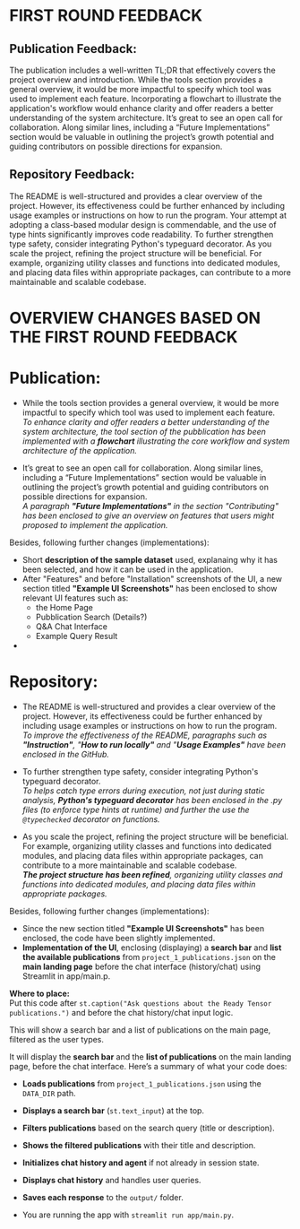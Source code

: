 # FIRST ROUND FEEDBACK 

## Publication Feedback:   
The publication includes a well-written TL;DR that effectively covers the project overview and introduction. 
While the tools section provides a general overview, it would be more impactful to specify which tool was used to implement each feature. 
Incorporating a flowchart to illustrate the application's workflow would enhance clarity and offer readers a better understanding of the system architecture.
 It’s great to see an open call for collaboration. Along similar lines, including a “Future Implementations” section would be valuable in outlining 
the project’s growth potential and guiding contributors on possible directions for expansion.
 
## Repository Feedback:   
The README is well-structured and provides a clear overview of the project. However, its effectiveness could be further enhanced by including 
usage examples or instructions on how to run the program. Your attempt at adopting a class-based modular design is commendable, and the use of 
type hints significantly improves code readability. To further strengthen type safety, consider integrating Python's typeguard decorator. 
As you scale the project, refining the project structure will be beneficial. For example, organizing utility classes and functions into dedicated 
modules, and placing data files within appropriate packages, can contribute to a more maintainable and scalable codebase.


# OVERVIEW CHANGES BASED ON THE FIRST ROUND FEEDBACK 

# Publication: 
-  While the tools section provides a general overview, it would be more impactful to specify which tool was used to implement each feature.   
_To enhance clarity and offer readers a better understanding of the system architecture, the tool section of the pubblication has been implemented with 
a **flowchart** illustrating the core workflow and system architecture of the application._

- It’s great to see an open call for collaboration. Along similar lines, including a “Future Implementations” section would be valuable in outlining 
the project’s growth potential and guiding contributors on possible directions for expansion.    
_A paragraph **"Future Implementations"** in the section "Contributing" has been enclosed to give an overview on features that users might proposed to implement 
the application._  

Besides, following further changes (implementations):   
- Short **description of the sample dataset** used, explanaing why it has been selected, and how it can be used in the application.
- After "Features" and before "Installation" screenshots of the UI, a new section titled **"Example UI Screenshots"** has been enclosed to show relevant UI features such as:  
   - the Home Page    
   - Pubblication Search (Details?)    
   - Q&A Chat Interface    
   - Example Query Result
 -      



# Repository: 
- The README is well-structured and provides a clear overview of the project. However, its effectiveness could be further enhanced by including 
usage examples or instructions on how to run the program.     
_To improve the effectiveness of the README, paragraphs such as **"Instruction"**, "**How to run locally"** and "**Usage Examples"** have been enclosed in the GitHub._  

- To further strengthen type safety, consider integrating Python's typeguard decorator.   
_To helps catch type errors during execution, not just during static analysis, **Python's typeguard decorator** has been enclosed in the .py files 
(to enforce type hints at runtime) and further the use the `@typechecked` decorator on functions._  

- As you scale the project, refining the project structure will be beneficial. For example, organizing utility classes and functions into dedicated 
modules, and placing data files within appropriate packages, can contribute to a more maintainable and scalable codebase.  
_**The project structure has been refined**, organizing utility classes and functions into dedicated modules, and placing data files within appropriate packages._    

Besides, following further changes (implementations):  
- Since the new section titled **"Example UI Screenshots"** has been enclosed, the code have been slightly implemented.
- **Implementation of the UI**, enclosing (displaying) a **search bar** and **list the available publications** from `project_1_publications.json` on the **main landing page**  before the chat interface (history/chat) 
  using Streamlit in app/main.p. 


**Where to place:**  
Put this code after `st.caption("Ask questions about the Ready Tensor publications.")` and before the chat history/chat input logic.

This will show a search bar and a list of publications on the main page, filtered as the user types.


It will display the **search bar** and the **list of publications** on the main landing page, before the chat interface. 
Here’s a summary of what your code does:

- **Loads publications** from `project_1_publications.json` using the `DATA_DIR` path.
- **Displays a search bar** (`st.text_input`) at the top.
- **Filters publications** based on the search query (title or description).
- **Shows the filtered publications** with their title and description.
- **Initializes chat history and agent** if not already in session state.
- **Displays chat history** and handles user queries.
- **Saves each response** to the `output/` folder.


- You are running the app with `streamlit run app/main.py`.




